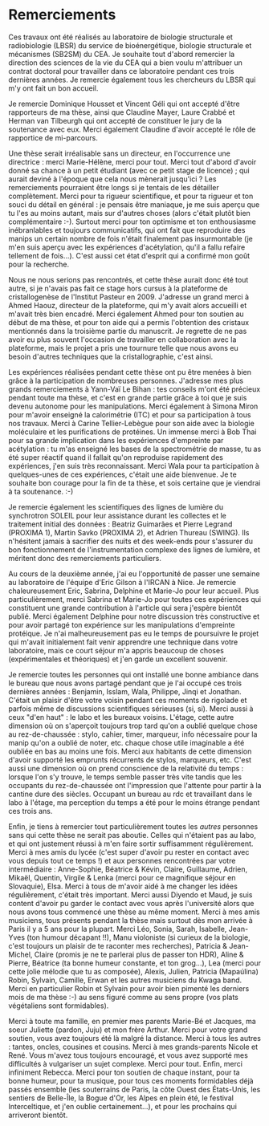 # Remerciements

Ces travaux ont été réalisés au laboratoire de biologie structurale et
radiobiologie (LBSR) du service de bioénergétique, biologie structurale et
mécanismes (SB2SM) du CEA. Je souhaite tout d'abord remercier la direction des
sciences de la vie du CEA qui a bien voulu m'attribuer un contrat doctoral pour
travailler dans ce laboratoire pendant ces trois dernières années. Je remercie
également tous les chercheurs du LBSR qui m'y ont fait un bon accueil.

Je remercie Dominique Housset et Vincent Géli qui ont accepté d'être rapporteurs
de ma thèse, ainsi que Claudine Mayer, Laure Crabbé et Herman van Tilbeurgh qui
ont accepté de constituer le jury de la soutenance avec eux. Merci également
Claudine d'avoir accepté le rôle de rapportice de mi-parcours.

Une thèse serait irréalisable sans un directeur, en l'occurrence une
directrice : merci Marie-Hélène, merci pour tout. Merci tout d'abord d'avoir
donné sa chance à un petit étudiant (avec ce petit stage de licence) ; qui
aurait deviné à l'époque que cela nous mènerait jusqu'ici ? Les remerciements
pourraient être longs si je tentais de les détailler complètement. Merci pour ta
rigueur scientifique, et pour ta rigueur et ton souci du détail en général : je
pensais être maniaque, je me suis aperçu que tu l'es au moins autant, mais sur
d'autres choses (alors c'était plutôt bien complémentaire :-). Surtout merci
pour ton optimisme et ton enthousiasme inébranlables et toujours communicatifs,
qui ont fait que reproduire des manips un certain nombre de fois n'était
finalement pas insurmontable (je m'en suis aperçu avec les expériences
d'acétylation, qu'il a fallu refaire tellement de fois...). C'est aussi cet état
d'esprit qui a confirmé mon goût pour la recherche.

Nous ne nous serions pas rencontrés, et cette thèse aurait donc été tout autre,
si je n'avais pas fait ce stage hors cursus à la plateforme de cristallogenèse
de l'Institut Pasteur en 2009. J'adresse un grand merci à Ahmed Haouz, directeur
de la plateforme, qui m'y avait alors accueilli et m'avait très bien encadré.
Merci également Ahmed pour ton soutien au début de ma thèse, et pour ton aide
qui a permis l'obtention des cristaux mentionnés dans la troisième partie du
manuscrit. Je regrette de ne pas avoir eu plus souvent l'occasion de travailler
en collaboration avec la plateforme, mais le projet a pris une tournure telle
que nous avons eu besoin d'autres techniques que la cristallographie,
c'est ainsi.

Les expériences réalisées pendant cette thèse ont pu être menées à bien grâce
à la participation de nombreuses personnes. J'adresse mes plus grands
remerciements à Yann-Vaï Le Bihan : tes conseils m'ont été précieux pendant
toute ma thèse, et c'est en grande partie grâce à toi que je suis devenu
autonome pour les manipulations. Merci également à Simona Miron pour m'avoir
enseigné la calorimétrie (ITC) et pour sa participation à tous nos travaux.
Merci à Carine Tellier-Lebègue pour son aide avec la biologie moléculaire et les
purifications de protéines. Un immense merci à Bob Thai pour sa grande
implication dans les expériences d'empreinte par acétylation : tu m'as enseigné
les bases de la spectrométrie de masse, tu as été super réactif quand il fallait
qu'on reproduise rapidement des expériences, j'en suis très reconnaissant.
Merci Wala pour ta participation à quelques-unes de ces expériences, c'était une
aide bienvenue. Je te souhaite bon courage pour la fin de ta thèse, et sois
certaine que je viendrai à ta soutenance. :-)

Je remercie également les scientifiques des lignes de lumière du synchrotron
SOLEIL pour leur assistance durant les collectes et le traitement initial des
données : Beatriz Guimarães et Pierre Legrand (PROXIMA 1), Martin Savko (PROXIMA
2), et Adrien Thureau (SWING). Ils n'hésitent jamais à sacrifier des nuits et
des week-ends pour s'assurer du bon fonctionnement de l'instrumentation complexe
des lignes de lumière, et méritent donc des remerciements particuliers.

Au cours de la deuxième année, j'ai eu l'opportunité de passer une semaine au
laboratoire de l'équipe d'Eric Gilson à l'IRCAN à Nice. Je remercie
chaleureusement Eric, Sabrina, Delphine et Marie-Jo pour leur accueil.
Plus particulièrement, merci Sabrina et Marie-Jo pour toutes ces expériences qui
constituent une grande contribution à l'article qui sera j'espère bientôt
publié. Merci également Delphine pour notre discussion très constructive et pour
avoir partagé ton expérience sur les manipulations d'empreinte protéique.
Je n'ai malheureusement pas eu le temps de poursuivre le projet qui m'avait
initialement fait venir apprendre une technique dans votre laboratoire, mais ce
court séjour m'a appris beaucoup de choses (expérimentales et théoriques) et
j'en garde un excellent souvenir.

Je remercie toutes les personnes qui ont installé une bonne ambiance dans le
bureau que nous avons partagé pendant que je l'ai occupé ces trois dernières
années : Benjamin, Isslam, Wala, Philippe, Jinqi et Jonathan. C'était un plaisir
d'être votre voisin pendant ces moments de rigolade et parfois même de
discussions scientifiques sérieuses (si, si). Merci aussi à ceux "d'en haut" :
le labo et les bureaux voisins. L'étage, cette autre dimension où on s'aperçoit
toujours trop tard qu'on a oublié quelque chose au rez-de-chaussée : stylo,
cahier, timer, marqueur, info nécessaire pour la manip qu'on a oublié de noter,
etc. chaque chose utile imaginable a été oubliée en bas au moins une fois.
Merci aux habitants de cette dimension d'avoir supporté les emprunts récurrents
de stylos, marqueurs, etc. C'est aussi une dimension où on prend conscience de
la relativité du temps : lorsque l'on s'y trouve, le temps semble passer très
vite tandis que les occupants du rez-de-chaussée ont l'impression que l'attente
pour partir à la cantine dure des siècles. Occupant un bureau au rdc et
travaillant dans le labo à l'étage, ma perception du temps a été pour le moins
étrange pendant ces trois ans.

Enfin, je tiens à remercier tout particulièrement toutes les *autres* personnes
sans qui cette thèse ne serait pas aboutie. Celles qui n'étaient pas au labo, et
qui ont justement réussi à m'en faire sortir suffisamment régulièrement.  
Merci à mes amis du lycée (c'est super d'avoir pu rester en contact avec vous
depuis tout ce temps !) et aux personnes rencontrées par votre intermédiaire :
Anne-Sophie, Béatrice & Kévin, Claire, Guillaume, Adrien, Mikaël, Quentin,
Virgile & Lenka (merci pour ce magnifique séjour en Slovaquie), Elsa.
Merci à tous de m'avoir aidé à me changer les idées régulièrement, c'était
très important.
Merci aussi Diyendo et Maud, je suis content d'avoir pu garder le contact avec
vous après l'université alors que nous avons tous commencé une thèse au
même moment.
Merci à mes amis musiciens, tous présents pendant la thèse mais surtout dès mon
arrivée à Paris il y a 5 ans pour la plupart. Merci Léo, Sonia, Sarah, Isabelle,
Jean-Yves (ton humour décapant !!), Manu violoniste (si curieux de la biologie,
c'est toujours un plaisir de te raconter mes recherches), Patricia &
Jean-Michel, Claire (promis je ne te parlerai plus de passer ton HDR), Aline &
Pierre, Béatrice (ta bonne humeur constante, et ton grog...), Lea (merci pour
cette jolie mélodie que tu as composée), Alexis, Julien, Patricia (Mapaúlina)
Robin, Sylvain, Camille, Erwan et les autres musiciens du Kwaga band. Merci en
particulier Robin et Sylvain pour avoir bien pimenté les derniers mois de ma
thèse :-) au sens figuré comme au sens propre (vos plats végétaliens sont
formidables).

Merci à toute ma famille, en premier mes parents Marie-Bé et Jacques, ma soeur
Juliette (pardon, Juju) et mon frère Arthur. Merci pour votre grand soutien,
vous avez toujours été là malgré la distance. Merci à tous les autres : tantes,
oncles, cousines et cousins. Merci à mes grands-parents Nicole et René.
Vous m'avez tous toujours encouragé, et vous avez supporté mes difficultés
à vulgariser un sujet complexe. Merci pour tout.
Enfin, merci infiniment Rebecca. Merci pour ton soutien de chaque instant, pour
ta bonne humeur, pour ta musique, pour tous ces moments formidables déjà passés
ensemble (les souterrains de Paris, la côte Ouest des États-Unis, les sentiers
de Belle-Île, la Bogue d'Or, les Alpes en plein été, le festival Interceltique,
et j'en oublie certainement...), et pour les prochains qui arriveront bientôt.

